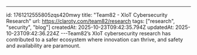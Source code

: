 ---
id: 1761212555805zqs420mwy
title: "Team82 - XIoT Cybersecurity Research"
url: https://claroty.com/team82/research
tags: ["research", "security", "blog"]
createdAt: 2025-10-23T09:42:35.794Z
updatedAt: 2025-10-23T09:42:36.224Z
---Team82’s XIoT cybersecurity research has contributed to a safer ecosystem where innovation can thrive, and safety and availability are paramount.
